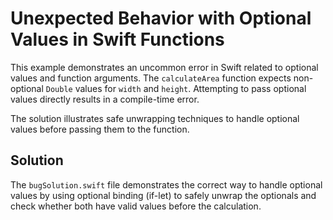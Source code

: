 # Unexpected Behavior with Optional Values in Swift Functions
This example demonstrates an uncommon error in Swift related to optional values and function arguments.  The `calculateArea` function expects non-optional `Double` values for `width` and `height`.  Attempting to pass optional values directly results in a compile-time error.

The solution illustrates safe unwrapping techniques to handle optional values before passing them to the function.

## Solution
The `bugSolution.swift` file demonstrates the correct way to handle optional values by using optional binding (if-let) to safely unwrap the optionals and check whether both have valid values before the calculation.
